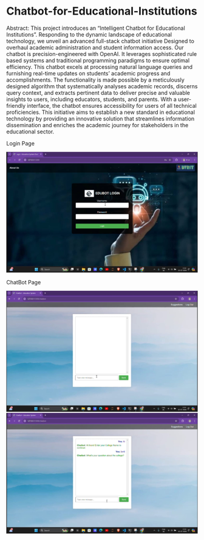 # Chatbot-for-Educational-Institutions

Abstract:
This project introduces an “Intelligent Chatbot for Educational Institutions”. Responding to the dynamic landscape 
of educational technology, we unveil an advanced full-stack chatbot initiative Designed to overhaul academic 
administration and student information access. Our chatbot is precision-engineered with OpenAI. It leverages 
sophisticated rule based systems and traditional programming paradigms to ensure optimal efficiency. This chatbot 
excels at processing natural language queries and furnishing real-time updates on students’ academic progress and 
accomplishments. The functionality is made possible by a meticulously designed algorithm that systematically 
analyses academic records, discerns query context, and extracts pertinent data to deliver precise and valuable 
insights to users, including educators, students, and parents. With a user-friendly interface, the chatbot ensures 
accessibility for users of all technical proficiencies. This initiative aims to establish a new standard in educational 
technology by providing an innovative solution that streamlines information dissemination and enriches the 
academic journey for stakeholders in the educational sector.

Login Page

![image alt](https://github.com/Rchaitanya03/Chatbot-for-Educational-Institutions/blob/cdd044c285a8c3b53a4513d80df2a9810c8aacfd/image1.jpg)

ChatBot Page

![image alt](https://github.com/Rchaitanya03/Chatbot-for-Educational-Institutions/blob/b6e1c4d6b2d015ad52fbdef6aeea88e15aaefe27/image2.jpg)
![image alt](https://github.com/Rchaitanya03/Chatbot-for-Educational-Institutions/blob/0a72b7b2e2ffe85b5aefcefbfdd3ea2827cbb957/image3.jpg)
